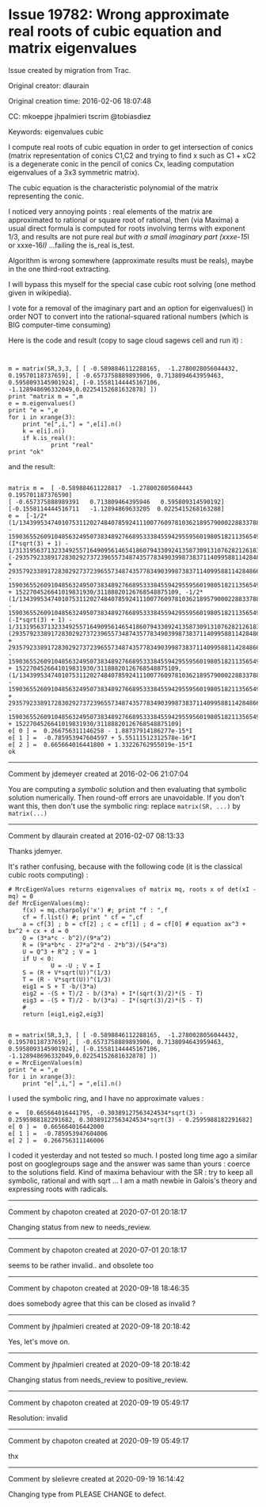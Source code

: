 # Issue 19782: Wrong approximate real roots of cubic equation and matrix eigenvalues

Issue created by migration from Trac.

Original creator: dlaurain

Original creation time: 2016-02-06 18:07:48

CC:  mkoeppe jhpalmieri tscrim @tobiasdiez

Keywords: eigenvalues cubic

I compute real roots of cubic equation in order to get intersection of conics (matrix representation of conics C1,C2 and trying to find x such as C1 + xC2 is a degenerate conic in the pencil of conics Cx, leading computation eigenvalues of a 3x3 symmetric matrix).

The cubic equation is the characteristic polynomial of the matrix representing the conic.

I noticed very annoying points : real elements of the matrix are approximated to rational or square root of rational, then (via Maxima) a usual direct formula is computed for roots involving terms with exponent 1/3, and results are not pure real *but with a small imaginary part (xxxe-15*I or xxxe-16*I)* ...failing the is_real is_test.

Algorithm is wrong somewhere (approximate results must be reals), maybe in the one third-root extracting.

I will bypass this myself for the special case cubic root solving (one method given in wikipedia).

I vote for a removal of the imaginary part and an option for eigenvalues() in order NOT to convert into the rational-squared rational numbers (which is BIG computer-time consuming)

Here is the code and result (copy to sage cloud sagews cell and run it) : 


```


m = matrix(SR,3,3, [ [ -0.5898846112288165,  -1.2780028056044432,     0.19570118737659], [ -0.6573758889893906, 0.7138094643959463, 0.5958093145901924], [-0.15581144445167106, -1.128948696332049,0.02254152681632878] ])
print "matrix m = ",m
e = m.eigenvalues()
print "e = ",e
for i in xrange(3):
    print "e[",i,"] = ",e[i].n()
    k = e[i].n()
    if k.is_real():
            print "real"
print "ok"
```



and the result:


```

matrix m =  [ -0.589884611228817  -1.278002805604443   0.195701187376590]
[ -0.657375888989391   0.713809464395946   0.595809314590192]
[-0.1558114444516711   -1.12894869633205  0.0225415268163288]
e =  [-1/2*(1/1343995347401075311202748407859241110077609781036218957900022883378876944992630605072050285851332957238651732936623207509906080896073076981060324480155982437131228948824*I*sqrt(1524851746879596218535094385454836889563018461734179933863331424825683633061404780241575261901618255004533012191704903371946279282869850682188819701138931149893341570753485037882769059356757126038265431530617860090414719193317893)*sqrt(4075786085992596757393163640405535653407766182130452275086346789770570836250529766467242936781545895842813) - 15903655260910485632495073834892766895333845594295595601980518211356549746527605047218514971863402134557858900217697755/283437780734931771868343391472037014998470365820422957039812196088793940426823102967471008021664106311557338766483164812)^(1/3)*(I*sqrt(3) + 1) - 1/31319563713233492557164909561465418607943309241358730913107628212618325017905121528*(-2935792338917283029273723965573487435778349039987383711409958811428486614200489691*I*sqrt(3) + 2935792338917283029273723965573487435778349039987383711409958811428486614200489691)/(1/1343995347401075311202748407859241110077609781036218957900022883378876944992630605072050285851332957238651732936623207509906080896073076981060324480155982437131228948824*I*sqrt(1524851746879596218535094385454836889563018461734179933863331424825683633061404780241575261901618255004533012191704903371946279282869850682188819701138931149893341570753485037882769059356757126038265431530617860090414719193317893)*sqrt(4075786085992596757393163640405535653407766182130452275086346789770570836250529766467242936781545895842813) - 15903655260910485632495073834892766895333845594295595601980518211356549746527605047218514971863402134557858900217697755/283437780734931771868343391472037014998470365820422957039812196088793940426823102967471008021664106311557338766483164812)^(1/3) + 1522704526641019831930/31188820126768548875109, -1/2*(1/1343995347401075311202748407859241110077609781036218957900022883378876944992630605072050285851332957238651732936623207509906080896073076981060324480155982437131228948824*I*sqrt(1524851746879596218535094385454836889563018461734179933863331424825683633061404780241575261901618255004533012191704903371946279282869850682188819701138931149893341570753485037882769059356757126038265431530617860090414719193317893)*sqrt(4075786085992596757393163640405535653407766182130452275086346789770570836250529766467242936781545895842813) - 15903655260910485632495073834892766895333845594295595601980518211356549746527605047218514971863402134557858900217697755/283437780734931771868343391472037014998470365820422957039812196088793940426823102967471008021664106311557338766483164812)^(1/3)*(-I*sqrt(3) + 1) - 1/31319563713233492557164909561465418607943309241358730913107628212618325017905121528*(2935792338917283029273723965573487435778349039987383711409958811428486614200489691*I*sqrt(3) + 2935792338917283029273723965573487435778349039987383711409958811428486614200489691)/(1/1343995347401075311202748407859241110077609781036218957900022883378876944992630605072050285851332957238651732936623207509906080896073076981060324480155982437131228948824*I*sqrt(1524851746879596218535094385454836889563018461734179933863331424825683633061404780241575261901618255004533012191704903371946279282869850682188819701138931149893341570753485037882769059356757126038265431530617860090414719193317893)*sqrt(4075786085992596757393163640405535653407766182130452275086346789770570836250529766467242936781545895842813) - 15903655260910485632495073834892766895333845594295595601980518211356549746527605047218514971863402134557858900217697755/283437780734931771868343391472037014998470365820422957039812196088793940426823102967471008021664106311557338766483164812)^(1/3) + 1522704526641019831930/31188820126768548875109, (1/1343995347401075311202748407859241110077609781036218957900022883378876944992630605072050285851332957238651732936623207509906080896073076981060324480155982437131228948824*I*sqrt(1524851746879596218535094385454836889563018461734179933863331424825683633061404780241575261901618255004533012191704903371946279282869850682188819701138931149893341570753485037882769059356757126038265431530617860090414719193317893)*sqrt(4075786085992596757393163640405535653407766182130452275086346789770570836250529766467242936781545895842813) - 15903655260910485632495073834892766895333845594295595601980518211356549746527605047218514971863402134557858900217697755/283437780734931771868343391472037014998470365820422957039812196088793940426823102967471008021664106311557338766483164812)^(1/3) + 2935792338917283029273723965573487435778349039987383711409958811428486614200489691/15659781856616746278582454780732709303971654620679365456553814106309162508952560764/(1/1343995347401075311202748407859241110077609781036218957900022883378876944992630605072050285851332957238651732936623207509906080896073076981060324480155982437131228948824*I*sqrt(1524851746879596218535094385454836889563018461734179933863331424825683633061404780241575261901618255004533012191704903371946279282869850682188819701138931149893341570753485037882769059356757126038265431530617860090414719193317893)*sqrt(4075786085992596757393163640405535653407766182130452275086346789770570836250529766467242936781545895842813) - 15903655260910485632495073834892766895333845594295595601980518211356549746527605047218514971863402134557858900217697755/283437780734931771868343391472037014998470365820422957039812196088793940426823102967471008021664106311557338766483164812)^(1/3) + 1522704526641019831930/31188820126768548875109]
e[ 0 ] =  0.266756311146258 - 1.88737914186277e-15*I
e[ 1 ] =  -0.785953947604597 + 5.55111512312578e-16*I
e[ 2 ] =  0.665664016441800 + 1.33226762955019e-15*I
ok
```





---

Comment by jdemeyer created at 2016-02-06 21:07:04

You are computing a *symbolic* solution and then evaluating that symbolic solution numerically. Then round-off errors are unavoidable. If you don't want this, then don't use the symbolic ring: replace `matrix(SR, ...)` by `matrix(...)`


---

Comment by dlaurain created at 2016-02-07 08:13:33

Thanks jdemyer.

It's rather confusing, because with the following code (it is the classical cubic roots computing) :


```
# MrcEigenValues returns eigenvalues of matrix mq, roots x of det(xI - mq) = 0
def MrcEigenValues(mq):
    f(x) = mq.charpoly('x') #; print "f : ",f
    cf = f.list() #; print " cf = ",cf
    a = cf[3] ; b = cf[2] ; c = cf[1] ; d = cf[0] # equation ax^3 + bx^2 + cx + d = 0
    Q = (3*a*c - b^2)/(9*a^2)
    R = (9*a*b*c - 27*a^2*d - 2*b^3)/(54*a^3)
    U = Q^3 + R^2 ; V = 1
    if U < 0:
            U = -U ; V = I
    S = (R + V*sqrt(U))^(1/3)
    T = (R - V*sqrt(U))^(1/3)
    eig1 = S + T -b/(3*a)
    eig2 = -(S + T)/2 - b/(3*a) + I*(sqrt(3)/2)*(S - T)
    eig3 = -(S + T)/2 - b/(3*a) - I*(sqrt(3)/2)*(S - T)
    #
    return [eig1,eig2,eig3]


m = matrix(SR,3,3, [ [ -0.5898846112288165,  -1.2780028056044432,     0.19570118737659], [ -0.6573758889893906, 0.7138094643959463, 0.5958093145901924], [-0.15581144445167106, -1.128948696332049,0.02254152681632878] ])
e = MrcEigenValues(m)
print "e = ",e
for i in xrange(3):
    print "e[",i,"] = ",e[i].n()

```


I used the symbolic ring, and I have no approximate values :



```
e =  [0.665664016441795, -0.30389127563424534*sqrt(3) - 0.2595988182291682, 0.30389127563424534*sqrt(3) - 0.2595988182291682]
e[ 0 ] =  0.665664016442000
e[ 1 ] =  -0.785953947604006
e[ 2 ] =  0.266756311146006

```


I coded it yesterday and not tested so much.
I posted long time ago a similar post on googlegroups sage and the answer was same than yours : coerce to the solutions field.
Kind of maxima behaviour with the SR : try to keep all symbolic, rational and with sqrt ... I am a math newbie in Galois's theory and expressing roots with radicals.


---

Comment by chapoton created at 2020-07-01 20:18:17

Changing status from new to needs_review.


---

Comment by chapoton created at 2020-07-01 20:18:17

seems to be rather invalid.. and obsolete too


---

Comment by chapoton created at 2020-09-18 18:46:35

does somebody agree that this can be closed as invalid ?


---

Comment by jhpalmieri created at 2020-09-18 20:18:42

Yes, let's move on.


---

Comment by jhpalmieri created at 2020-09-18 20:18:42

Changing status from needs_review to positive_review.


---

Comment by chapoton created at 2020-09-19 05:49:17

Resolution: invalid


---

Comment by chapoton created at 2020-09-19 05:49:17

thx


---

Comment by slelievre created at 2020-09-19 16:14:42

Changing type from PLEASE CHANGE to defect.
